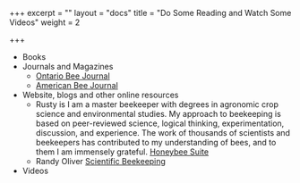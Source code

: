 +++
excerpt = ""
layout = "docs"
title = "Do Some Reading and Watch Some Videos"
weight = 2

+++
* Books
* Journals and Magazines
  * [Ontario Bee Journal ](https://www.ontariobee.com/inside-oba/OBJ)
  * [American Bee Journal ](https://americanbeejournal.com)
* Website, blogs and other online resources
  * Rusty is I am a master beekeeper with degrees in agronomic crop science and environmental studies. My approach to beekeeping is based on peer-reviewed science, logical thinking, experimentation, discussion, and experience. The work of thousands of scientists and beekeepers has contributed to my understanding of bees, and to them I am immensely grateful. [Honeybee Suite](https://www.honeybeesuite.com)
  * Randy Oliver [Scientific Beekeeping ](http://scientificbeekeeping.com)
* Videos